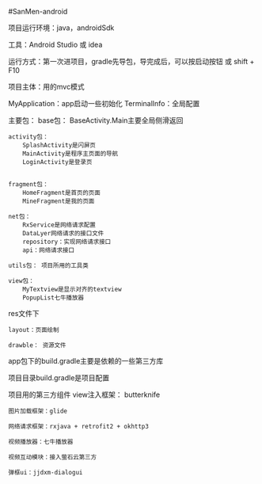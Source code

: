 #SanMen-android


项目运行环境：java，androidSdk

工具：Android Studio 或 idea

运行方式：第一次进项目，gradle先导包，导完成后，可以按启动按钮 或 shift + F10

项目主体：用的mvc模式

MyApplication：app启动一些初始化
TerminalInfo：全局配置

主要包：
    base包：
        BaseActivity.Main主要全局侧滑返回

    activity包：
        SplashActivity是闪屏页
        MainActivity是程序主页面的导航
        LoginActivity是登录页


    fragment包：
        HomeFragment是首页的页面
        MineFragment是我的页面

    net包：
        RxService是网络请求配置
        DataLyer网络请求的接口文件
        repository：实现网络请求接口
        api：网络请求接口

    utils包： 项目所用的工具类

    view包：
        MyTextview是显示对齐的textview
        PopupList七牛播放器

res文件下

    layout：页面绘制

    drawble： 资源文件


app包下的build.gradle主要是依赖的一些第三方库

项目目录build.gradle是项目配置

项目用的第三方组件
    view注入框架： butterknife

    图片加载框架：glide

    网络请求框架：rxjava + retrofit2 + okhttp3

    视频播放器：七牛播放器

    视频互动模块：接入萤石云第三方

    弹框ui：jjdxm-dialogui












